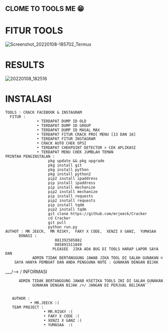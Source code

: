 ##       CLOME TO TOOLS ME 😁
#  FITUR TOOLS
![Screenshot_20220108-185702_Termux](https://user-images.githubusercontent.com/88564225/148643316-c5769aa0-5b5a-487d-8675-a9c0946962b3.jpg)
# RESULTS 
![20220108_182516](https://user-images.githubusercontent.com/88564225/148643748-4f87723b-1b87-498f-b3c7-53daa8526921.jpg)
# INSTALASI
```
TOOLS : CRACK FACEBOOK & INSTAGRAM
  FITUR :
              • TERDAPAT DUMP ID OLD
              • TERDAPAT DUMP ID GROUP
              • TERDAPAT DUMP ID MASAL MAX
              • TERDAPAT FITUR CRACK PRO[ MENU [13 DAN 16]
              • TERDAPAT FITUR INSTAGRAM
              • CRACK AUTO CHEK OPSI
              • TERDAPAT CHEKPOINT DETECTOR > CEK APLIKASI 
              • TERDAPAT MENU CHEK JUMBLAH TEMAN 
PRINTAH PENGINSTALAN : 
                   pkg update && pkg upgrade 
                   pkg install git
                   pkg install python
                   pkg install python2
                   pip2 install ipaddress
                   pip install ipaddress
                   pip install mechanize
                   pip2 install mechanize
                   pip install requests
                   pip2 install requests
                   pip install tqdm
                   pip2 install tqdm
                   git clone https://github.com/mrjeeck/Cracker
                   cd Cracker
                   git pull
                   python run.py
AUTHOT : MR JEECK,  MR RISKY,  FAKY X CODE,  XENZI X GANZ,  YUMASAA
      DONASI : 
                      081392505882
                      085891511849
                     PLEASEE  JIKA ADA BUG DI TOOLS HARAP LAPOR SAYA DAN 
            ADMIN TIDAK BERTANGGUNG JAWAB JIKA TOOL DI SALAH GUNAKAN ☺
    SAYA HANYA PEMBUAT DAN ANDA PENGGUNA NOTE : GUNAKAN DENGAN BIJAK
```
___/--> / INFORMASI 
 ```
       ADMIN TIDAK BERTANGGUNG JAWAB KSETIKA TOOLS INI DI SALAH GUNAKAN
             GUNAKAN DENGAN BIJAK /+/ JANGAN DI PERJUAL BELIKAN```
            
 ```
       AUTHOR : 
               • MR.JEECK :(
       TEAM PROJECT :
                     • MR.RISKY :(
                     • FAKY X CODE :(
                     • XENZI X GANZ :(
                     • YUMASAA  :(
